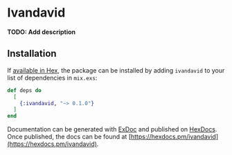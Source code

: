 # Ivandavid

**TODO: Add description**

## Installation

If [available in Hex](https://hex.pm/docs/publish), the package can be installed
by adding `ivandavid` to your list of dependencies in `mix.exs`:

```elixir
def deps do
  [
    {:ivandavid, "~> 0.1.0"}
  ]
end
```

Documentation can be generated with [ExDoc](https://github.com/elixir-lang/ex_doc)
and published on [HexDocs](https://hexdocs.pm). Once published, the docs can
be found at [https://hexdocs.pm/ivandavid](https://hexdocs.pm/ivandavid).

